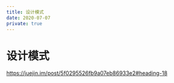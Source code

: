 ```yaml
---
title: 设计模式
date: 2020-07-07
private: true
---
```

# 设计模式
https://juejin.im/post/5f0295526fb9a07eb86933e2#heading-18